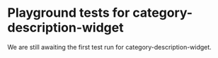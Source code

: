 # Playground tests for category-description-widget
We are still awaiting the first test run for category-description-widget.
